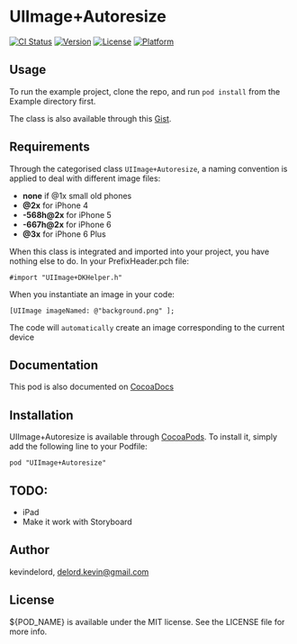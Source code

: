 # UIImage+Autoresize

[![CI Status](http://img.shields.io/travis/UIImage+Autoresize/UIImage+Autoresize.svg?style=flat)](https://travis-ci.org/kevindelord/UIImage+Autoresize)
[![Version](https://img.shields.io/cocoapods/v/UIImage+Autoresize.svg?style=flat)](http://cocoadocs.org/docsets/UIImage+Autoresize)
[![License](https://img.shields.io/cocoapods/l/UIImage+Autoresize.svg?style=flat)](http://cocoadocs.org/docsets/UIImage+Autoresize)
[![Platform](https://img.shields.io/cocoapods/p/UIImage+Autoresize.svg?style=flat)](http://cocoadocs.org/docsets/UIImage+Autoresize)

## Usage

To run the example project, clone the repo, and run `pod install` from the Example directory first.

The class is also available through this [Gist](https://gist.github.com/kevindelord/fe2e691d06ab745fbb00).

## Requirements

Through the categorised class `UIImage+Autoresize`, a naming convention is applied to deal with different image files:

* **none** if @1x small old phones
* **@2x** for iPhone 4
* **-568h@2x** for iPhone 5
* **-667h@2x** for iPhone 6
* **@3x** for iPhone 6 Plus

When this class is integrated and imported into your project, you have nothing else to do.
In your PrefixHeader.pch file:

    #import "UIImage+DKHelper.h"

When you instantiate an image in your code:

    [UIImage imageNamed: @"background.png" ];

The code will `automatically` create an image corresponding to the current device

## Documentation

This pod is also documented on [CocoaDocs](http://cocoadocs.org/docsets/DKHelper/0.7.5/Categories/UIImage+DKHelper.html)

## Installation

UIImage+Autoresize is available through [CocoaPods](http://cocoapods.org). To install
it, simply add the following line to your Podfile:

    pod "UIImage+Autoresize"

## TODO:
* iPad
* Make it work with Storyboard

## Author

kevindelord, delord.kevin@gmail.com

## License

${POD_NAME} is available under the MIT license. See the LICENSE file for more info.
